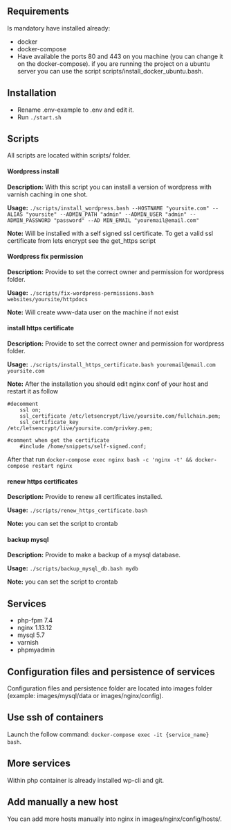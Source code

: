 ## Requirements
Is mandatory have installed already:
* docker
* docker-compose
* Have available the ports 80 and 443 on you machine (you can change it on the docker-compose).
if you are running the project on a ubuntu server you can use the script scripts/install_docker_ubuntu.bash.

## Installation
* Rename .env-example to .env and edit it.
* Run `./start.sh`

## Scripts
All scripts are located within scripts/ folder.

#### Wordpress install
**Description:** With this script you can install a version of wordpress with varnish caching in one shot.

**Usage:** `./scripts/install_wordpress.bash --HOSTNAME "yoursite.com" --ALIAS "yoursite" --ADMIN_PATH "admin" --ADMIN_USER "admin" --ADMIN_PASSWORD "password" --AD
        MIN_EMAIL "youremail@email.com"`

**Note:** Will be installed with a self signed ssl certificate. To get a valid ssl certificate from lets encrypt see the get_https script
        
#### Wordpress fix permission        
**Description:** Provide to set the correct owner and permission for wordpress folder.

**Usage:** `./scripts/fix-wordpress-permissions.bash websites/yoursite/httpdocs`

**Note:** Will create www-data user on the machine if not exist

#### install https certificate       
**Description:** Provide to set the correct owner and permission for wordpress folder.

**Usage:** `./scripts/install_https_certificate.bash youremail@email.com yoursite.com`

**Note:** After the installation you should edit nginx conf of your host and restart it as follow
```nginx
#decomment
	ssl on;
	ssl_certificate /etc/letsencrypt/live/yoursite.com/fullchain.pem;
	ssl_certificate_key /etc/letsencrypt/live/yoursite.com/privkey.pem;

#comment when get the certificate
	#include /home/snippets/self-signed.conf;
```

After that run `docker-compose exec nginx bash -c 'nginx -t' && docker-compose restart nginx`
  
#### renew https certificates         
**Description:** Provide to renew all certificates installed.

**Usage:** `./scripts/renew_https_certificate.bash`

**Note:** you can set the script to crontab  

#### backup mysql         
**Description:** Provide to make a backup of a mysql database.

**Usage:** `./scripts/backup_mysql_db.bash mydb`

**Note:** you can set the script to crontab  

## Services
* php-fpm 7.4  
* nginx 1.13.12
* mysql 5.7 
* varnish
* phpmyadmin

## Configuration files and persistence of services
Configuration files and persistence folder are located into images folder (example: images/mysql/data or images/nginx/config).

## Use ssh of containers
Launch the follow command: `docker-compose exec -it {service_name} bash`.

## More services
Within php container is already installed wp-cli and git.

## Add manually a new host
You can add more hosts manually into nginx in images/nginx/config/hosts/.